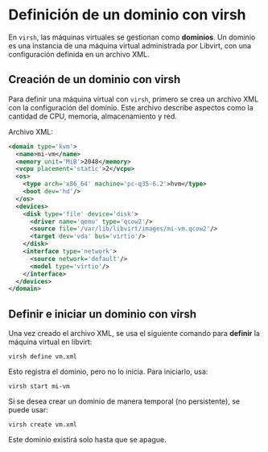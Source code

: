 # Definición de un dominio con virsh

En `virsh`, las máquinas virtuales se gestionan como **dominios**. Un dominio es una instancia de una máquina virtual administrada por Libvirt, con una configuración definida en un archivo XML.  

## Creación de un dominio con virsh
Para definir una máquina virtual con `virsh`, primero se crea un archivo XML con la configuración del dominio. Este archivo describe aspectos como la cantidad de CPU, memoria, almacenamiento y red.  

Archivo XML:

```xml
<domain type='kvm'>
  <name>mi-vm</name>
  <memory unit='MiB'>2048</memory>
  <vcpu placement='static'>2</vcpu>
  <os>
    <type arch='x86_64' machine='pc-q35-6.2'>hvm</type>
    <boot dev='hd'/>
  </os>
  <devices>
    <disk type='file' device='disk'>
      <driver name='qemu' type='qcow2'/>
      <source file='/var/lib/libvirt/images/mi-vm.qcow2'/>
      <target dev='vda' bus='virtio'/>
    </disk>
    <interface type='network'>
      <source network='default'/>
      <model type='virtio'/>
    </interface>
  </devices>
</domain>
```

## Definir e iniciar un dominio con virsh  
Una vez creado el archivo XML, se usa el siguiente comando para **definir** la máquina virtual en libvirt:  

```
virsh define vm.xml
```
Esto registra el dominio, pero no lo inicia. Para iniciarlo, usa:  
```
virsh start mi-vm
```

Si se desea crear un dominio de manera temporal (no persistente), se puede usar:  
```
virsh create vm.xml
```
Este dominio existirá solo hasta que se apague.

